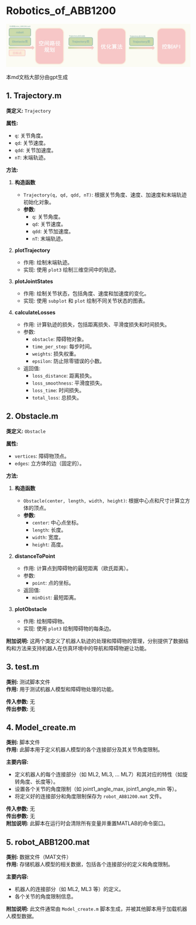 # Robotics_of_ABB1200

![pic1](./pic/pic1.jpg)

本md文档大部分由gpt生成

## 1. Trajectory.m

**类定义:** `Trajectory`

**属性:**
- `q`: 关节角度。
- `qd`: 关节速度。
- `qdd`: 关节加速度。
- `nT`: 末端轨迹。

**方法:**
1. **构造函数**
   - `Trajectory(q, qd, qdd, nT)`: 根据关节角度、速度、加速度和末端轨迹初始化对象。
   - **参数:**
     - `q`: 关节角度。
     - `qd`: 关节速度。
     - `qdd`: 关节加速度。
     - `nT`: 末端轨迹。

2. **plotTrajectory**
   - 作用: 绘制末端轨迹。
   - 实现: 使用 `plot3` 绘制三维空间中的轨迹。

3. **plotJointStates**
   - 作用: 绘制关节状态，包括角度、速度和加速度的变化。
   - 实现: 使用 `subplot` 和 `plot` 绘制不同关节状态的图表。

4. **calculateLosses**
   - 作用: 计算轨迹的损失，包括距离损失、平滑度损失和时间损失。
   - 参数: 
     - `obstacle`: 障碍物对象。
     - `time_per_step`: 每步时间。
     - `weights`: 损失权重。
     - `epsilon`: 防止除零错误的小数。
   - 返回值: 
     - `loss_distance`: 距离损失。
     - `loss_smoothness`: 平滑度损失。
     - `loss_time`: 时间损失。
     - `total_loss`: 总损失。

## 2. Obstacle.m

**类定义:** `Obstacle`

**属性:**
- `vertices`: 障碍物顶点。
- `edges`: 立方体的边（固定的）。

**方法:**
1. **构造函数**
   - `Obstacle(center, length, width, height)`: 根据中心点和尺寸计算立方体的顶点。
   - **参数:**
     - `center`: 中心点坐标。
     - `length`: 长度。
     - `width`: 宽度。
     - `height`: 高度。

2. **distanceToPoint**
   - 作用: 计算点到障碍物的最短距离（欧氏距离）。
   - 参数: 
     - `point`: 点的坐标。
   - 返回值: 
     - `minDist`: 最短距离。

3. **plotObstacle**
   - 作用: 绘制障碍物。
   - 实现: 使用 `plot3` 绘制障碍物的每条边。

**附加说明:** 这两个类定义了机器人轨迹的处理和障碍物的管理，分别提供了数据结构和方法来支持机器人在仿真环境中的导航和障碍物避让功能。

## 3. test.m

**类别:** 测试脚本文件  
**作用:** 用于测试机器人模型和障碍物处理的功能。

**传入参数:** 无  
**传出参数:** 无  

## 4. Model_create.m

**类别:** 脚本文件  
**作用:** 此脚本用于定义机器人模型的各个连接部分及其关节角度限制。

**主要内容:**

* 定义机器人的每个连接部分（如 ML2, ML3, ... ML7）和其对应的特性（如旋转角度、长度等）。
* 设置各个关节的角度限制（如 joint1_angle_max, joint1_angle_min 等）。
* 将定义好的连接部分和角度限制保存为 `robot_ABB1200.mat` 文件。

**传入参数:** 无  
**传出参数:** 无  
**附加说明:** 此脚本在运行时会清除所有变量并重置MATLAB的命令窗口。

## 5. robot_ABB1200.mat

**类别:** 数据文件（MAT文件）  
**作用:** 存储机器人模型的相关数据，包括各个连接部分的定义和角度限制。

**主要内容:**

* 机器人的连接部分（如 ML2, ML3 等）的定义。
* 各个关节的角度限制信息。

**附加说明:** 此文件通常由 `Model_create.m` 脚本生成，并被其他脚本用于加载机器人模型数据。 